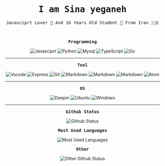 <p align="center"><h1 align="center"><samp> I am Sina yeganeh </samp></h1></p>
<p align="center"><samp> Javasciprt Lover 💙 And 16 Years Old Student 📘 From Iran 🇮🇷 </samp></p>
<br>

<p align="center"><samp><strong>Programming</strong></samp></p>
<p align="center">
  <img src="https://img.shields.io/badge/-Javasciprt-black?style=for-the-badge&logo=javascript" alt="Javasciprt" />
  <img src="https://img.shields.io/badge/-Python-yellow?style=for-the-badge&logo=python" alt="Python" />
  <img src="https://img.shields.io/badge/-MySQL-orange?style=for-the-badge&logo=mysql&logoColor=blue" alt="Mysql" />
  <img src="https://img.shields.io/badge/-Typesciprt-black?style=for-the-badge&logo=typescript" alt="TypeScript" />
  <img src="https://img.shields.io/badge/-Go-blue?style=for-the-badge&logo=go" alt="Go" />
</p>

<hr>

<p align="center"><samp><strong>Tool</strong></samp></p>
<p align="center">
  <img src="https://img.shields.io/badge/-vscode-black?style=for-the-badge&logo=Visual-Studio-Code&logoColor=blue" alt="Vscode" />
  <img src="https://img.shields.io/badge/-Express-white?style=for-the-badge&logo=express&logoColor=black" alt="Express" />
  <img src="https://img.shields.io/badge/-git-gray?style=for-the-badge&logo=git" alt="Git" />
  <img src="https://img.shields.io/badge/-markdown-black?style=for-the-badge&logo=markdown" alt="Markdown" />
  <img src="https://img.shields.io/badge/-Electron-gray?style=for-the-badge&logo=electron&logoColor=blue" alt="Markdown" />
  <img src="https://img.shields.io/badge/-Github-black?style=for-the-badge&logo=github" alt="Markdown" />
  <img src="https://img.shields.io/badge/-Atom-yellowgreen?style=for-the-badge&logo=atom" alt="Atom" />
</p>

<hr>

<p align="center"><samp><strong>OS</strong></samp></p>
<p align="center">
  <img src="https://img.shields.io/badge/-Deepin-blue?style=for-the-badge&logo=deepin" alt="Deepin" />
  <img src="https://img.shields.io/badge/-Ubuntu-orange?style=for-the-badge&logo=ubuntu&logoColor=white" alt="Ubuntu" />
  <img src="https://img.shields.io/badge/-Windows-white?style=for-the-badge&logo=windows&logoColor=blue" alt="Windows" />
</p>

<hr>

<p align="center"><samp><strong>Github Status</strong></samp></p>
<p align="center">
  <img src="https://github-readme-stats.vercel.app/api?username=sina-yeganeh&show_icons=true&hide_border=true&count_private=true&theme=react" alt="Github Status" />
</p>

<p align="center"><samp><strong>Most Used Languages</strong></samp></p>
<p align="center">
  <img src="https://github-readme-stats.vercel.app/api/top-langs/?username=sina-yeganeh&theme=react&count_private=true&hide_border=true" alt="Most Used Languages" />
</p>

<p align="center"><samp><strong>Other</strong></samp></p>
<p align="center">
  <img src="https://github-readme-streak-stats.herokuapp.com/?user=sina-yeganeh&theme=react&hide_border=true" alt="Other Github Status" />
</p>

<!--
- 🔭 I’m currently working on ...
- 🌱 I’m currently learning ...
- 👯 I’m looking to collaborate on ...
- 🤔 I’m looking for help with ...
- 💬 Ask me about ...
- 📫 How to reach me: ...
- 😄 Pronouns: ...
- ⚡ Fun fact: ...
-->
